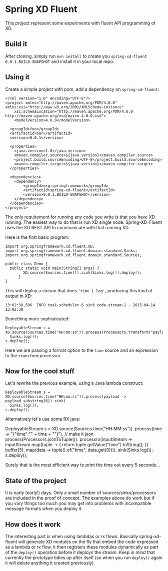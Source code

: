 Spring XD Fluent
================

This project represent some experiments with fluent API programming of XD.

## Build it

After cloning, simply run `mvn install` to create you `spring-xd-fluent 0.0.1.BUILD-SNAPSHOT` and install it in your local repo.

## Using it

Create a simple project with pom, add a dependency on `spring-xd-fluent`:

    <?xml version="1.0" encoding="UTF-8"?>
    <project xmlns="http://maven.apache.org/POM/4.0.0" xmlns:xsi="http://www.w3.org/2001/XMLSchema-instance"
        xsi:schemaLocation="http://maven.apache.org/POM/4.0.0 http://maven.apache.org/xsd/maven-4.0.0.xsd">
        <modelVersion>4.0.0</modelVersion>

      <groupId>foo</groupId>
      <artifactId>bar</artifactId>
      <version>0.0.1</version>

      <properties>
        <java.version>1.8</java.version>
        <maven.compiler.source>${java.version}</maven.compiler.source>
        <project.build.sourceEncoding>UTF-8</project.build.sourceEncoding>
        <maven.compiler.target>${java.version}</maven.compiler.target>
      </properties>

      <dependencies>
        <dependency>
            <groupId>org.springframework</groupId>
            <artifactId>spring-xd-fluent</artifactId>
            <version>0.0.1.BUILD-SNAPSHOT</version>
        </dependency>
      </dependencies>
    </project>

The only requirement for running any code you write is that you have XD running. The easiest way to do that is run XD single node. Spring-XD-Fluent uses the XD REST API to communicate with that running XD.

Here is the first basic program:

    import org.springframework.xd.fluent.XD;
    import org.springframework.xd.fluent.domain.standard.Sinks;
    import org.springframework.xd.fluent.domain.standard.Sources;

    public class Demo {
      public static void main(String[] args) {
		    XD.source(Sources.time()).sink(Sinks.log()).deploy();
		  }
    }

This will deploy a stream that does `'time | log'`, producing this kind of output in XD:

  `13:02:38,506  INFO task-scheduler-6 sink.code-stream-1 - 2015-04-14 13:02:38`

Something more sophisticated:

    DeployableStream s = XD.source(Sources.time("HH:mm:ss")).process(Processors.transform("payload.substring(6)")).sink(
      Sinks.log());
    s.deploy();

Here we are passing a format option to the `time` source and an expression to the `transform` processor.

## Now for the cool stuff

Let's rewrite the previous example, using a Java lambda construct:

    DeployableStream s = XD.source(Sources.time("HH:mm:ss")).process(payload -> payload.substring(6)).sink(
      Sinks.log());
    s.deploy();

Alternatively let's use some RX java:

  DeployableStream s = XD.source(Sources.time("HH:MM:ss")).
    process(time -> "{\"time\":\"" + time + "\"}"). // make it json
    process(Processors.jsonToTuple()).
    processrx(inputStream -> 
      inputStream.map(tuple -> {
        return tuple.getValue("time").toString();
      }).
      buffer(5).
      map(data -> tuple().of("time", data.get(0)))).
      sink(Sinks.log());
  s.deploy();

Surely that is the most efficient way to print the time out every 5 seconds...

## State of the project

It is early (early!) days. Only a small number of sources/sinks/processors are included in the proof of concept. The examples above do work but if you vary things too much you may get into problems with incompatible message formats when you deploy it.

## How does it work

The interesting part is when using lambdas or rx flows. Basically spring-xd-fluent will generate XD modules on the fly that embed the code expressed as a lambda or rx flow, it then registers these modules dynamically as part of the `deploy()` operation before it deploys the stream.  Keep in mind that currently the prototype tidies up after itself (so when you run `deploy()` again it will delete anything it created previously).

